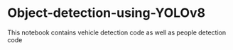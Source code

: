 # Object-detection-using-YOLOv8
This notebook contains vehicle detection code as well as people detection code
